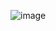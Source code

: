 ![image](https://github.com/MThomasThlink/TesteVLC/assets/151654642/a1aa113a-b3c4-4476-a819-d60b6aa7bc70)
